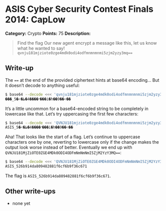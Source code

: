 # ASIS Cyber Security Contest Finals 2014: CapLow

**Category:** Crypto
**Points:** 75
**Description:**

> Find the flag
> Our new agent encrypt a message like this, let us know what he wanted to say!
> `qvnju181mjziote0zge4mdk0odi4odfmnmnmnmi5zjm2yzy3mq==`

## Write-up

The `==` at the end of the provided ciphertext hints at base64 encoding… But it doesn’t decode to anything useful:

```bash
$ base64 --decode <<< 'qvnju181mjziote0zge4mdk0odi4odfmnmnmnmi5zjm2yzy3mq=='
���_5�<�״����4�ظ���i�h��9��<��
```

It’s a little uncommon for a base64-encoded string to be completely in lowercase like that. Let’s try uppercasing the first few characters:

```bash
$ base64 --decode <<< 'QVNJU181mjziote0zge4mdk0odi4odfmnmnmnmi5zjm2yzy3mq=='
ASIS_5�<�״����4�ظ���i�h��9��<��
```

Aha! That looks like the start of a flag. Let’s continue to uppercase characters one by one, reverting to lowercase only if the change makes the output look worse instead of better. Eventually we end up with `QVNJU181MjZiOTE0ZGE4MDk0ODI4ODFmNmNmNmI5ZjM2YzY3MQ==`:

```bash
$ base64 --decode <<< 'QVNJU181MjZiOTE0ZGE4MDk0ODI4ODFmNmNmNmI5ZjM2YzY3MQ=='
ASIS_526b914da809482881f6cf6b9f36c671
```

The flag is `ASIS_526b914da809482881f6cf6b9f36c671`.

## Other write-ups

* none yet
